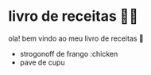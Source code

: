# livro de receitas :man_cook:

ola! bem vindo ao meu livro de receitas :wave:

- strogonoff de frango :chicken
- pave de cupu


